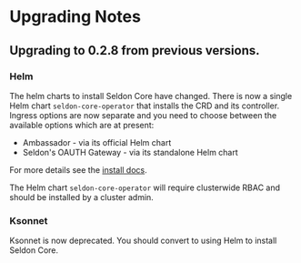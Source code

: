 # Upgrading Notes

## Upgrading to 0.2.8 from previous versions.

### Helm

The helm charts to install Seldon Core have changed. There is now a single Helm chart `seldon-core-operator` that installs the CRD and its controller. Ingress options are now separate and you need to choose between the available options which are at present:

 * Ambassador - via its official Helm chart
 * Seldon's OAUTH Gateway - via its standalone Helm chart

For more details see the [install docs](../workflow/install.md).

The Helm chart `seldon-core-operator` will require clusterwide RBAC and should be installed by a cluster admin.

### Ksonnet

Ksonnet is now deprecated. You should convert to using Helm to install Seldon Core.
